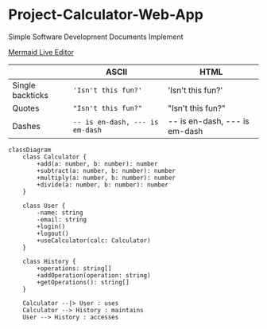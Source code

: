 # Project-Calculator-Web-App
Simple Software Development Documents Implement

[Mermaid Live Editor](https://mermaid.live/edit#pako:eNqNUj1PwzAU_CuWp0RNq3y1STx0gYGNAbFAGFzbBEuJHfkDEUr-O25KQgIdasnS0_nu6d75HSGRlEEESY21vuW4UrgpBXBnQMANromtsZEKHM_46awwpR5GQNjmwFQADmPpj8WMq-3BKEzM1YLG1oa3dXe1gPJ3Ttk19L4U8-keNVvMtRa4YQhoo7ioZjBrMK__46taVlx4_hKR1iwgq9lvih5xJZrF6l80dse1e-sWmcuWKWy4FHp08vyy_JL7keFN3JE6N1QxMzG15__tNlmZ_f16_bU_p4WAm0dfIOwn0wi4uIRx94c3CJcMTAjTQyMYwIYpp6BuDYd5S2jeWMNKiFxJ2St2-1DCUvSOiq2RD50gEBllWQBtS7FhP4s7gi0WEB3hB0RZlGySXZoXaZRFRbyNAthBVGzyMErSMEvCNEvzOOsD-Cml04ebIonDIou3uyhPdnEaD92ehsdT8_4b1ej8RA)

|                |ASCII                          |HTML                         |
|----------------|-------------------------------|-----------------------------|
|Single backticks|`'Isn't this fun?'`            |'Isn't this fun?'            |
|Quotes          |`"Isn't this fun?"`            |"Isn't this fun?"            |
|Dashes          |`-- is en-dash, --- is em-dash`|-- is en-dash, --- is em-dash|


```mermaid
classDiagram
    class Calculator {
        +add(a: number, b: number): number
        +subtract(a: number, b: number): number
        +multiply(a: number, b: number): number
        +divide(a: number, b: number): number
    }

    class User {
        -name: string
        -email: string
        +login()
        +logout()
        +useCalculator(calc: Calculator)
    }

    class History {
        +operations: string[]
        +addOperation(operation: string)
        +getOperations(): string[]
    }

    Calculator --|> User : uses
    Calculator --> History : maintains
    User --> History : accesses
